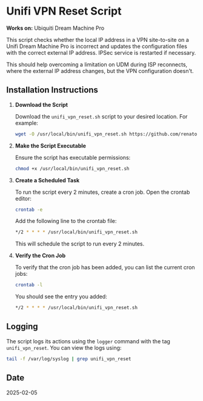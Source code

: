 # Unifi VPN Reset Script

**Works on:** Ubiquiti Dream Machine Pro

This script checks whether the local IP address in a VPN site-to-site on a Unifi Dream Machine Pro is incorrect and updates the configuration files with the correct external IP address.
IPSec service is restarted if necessary.

This should help overcoming a limitation on UDM during ISP reconnects, where the external IP address changes, but the VPN configuration doesn't.

## Installation Instructions

1. **Download the Script**

   Download the `unifi_vpn_reset.sh` script to your desired location. For example:
   ```bash
   wget -O /usr/local/bin/unifi_vpn_reset.sh https://github.com/renato-yuzup/unifi-scripts/unifi_vpn_reset.sh
   ```

2. **Make the Script Executable**

   Ensure the script has executable permissions:
   ```bash
   chmod +x /usr/local/bin/unifi_vpn_reset.sh
   ```

3. **Create a Scheduled Task**

   To run the script every 2 minutes, create a cron job. Open the crontab editor:
   ```bash
   crontab -e
   ```

   Add the following line to the crontab file:
   ```bash
   */2 * * * * /usr/local/bin/unifi_vpn_reset.sh
   ```

   This will schedule the script to run every 2 minutes.

4. **Verify the Cron Job**

   To verify that the cron job has been added, you can list the current cron jobs:
   ```bash
   crontab -l
   ```

   You should see the entry you added:
   ```bash
   */2 * * * * /usr/local/bin/unifi_vpn_reset.sh
   ```

## Logging

The script logs its actions using the `logger` command with the tag `unifi_vpn_reset`. You can view the logs using:
```bash
tail -f /var/log/syslog | grep unifi_vpn_reset
```

## Date

2025-02-05
